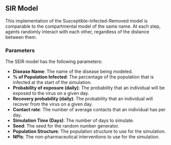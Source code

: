 ## SIR Model

This implementation of the Susceptible-Infected-Removed model is comparable to the compartmental model of the same name. At each step, agents randomly interact with each other, regardless of the distance between them.

### Parameters

The SEIR model has the following parameters:

- **Disease Name**: The name of the disease being modeled.
- **% of Population Infected**: The percentage of the population that is infected at the start of the simulation.
- **Probability of exposure (daily)**: The probability that an individual will be exposed to the virus on a given day.
- **Recovery probability (daily)**: The probability that an individual will recover from the virus on a given day.
- **Contact rate**: The number of average contacts that an individual has per day.
- **Simulation Time (Days)**: The number of days to simulate.
- **Seed**: The seed for the random number generator.
- **Population Structure**: The population structure to use for the simulation.
- **NPIs**: The non-pharmaceutical interventions to use for the simulation.
